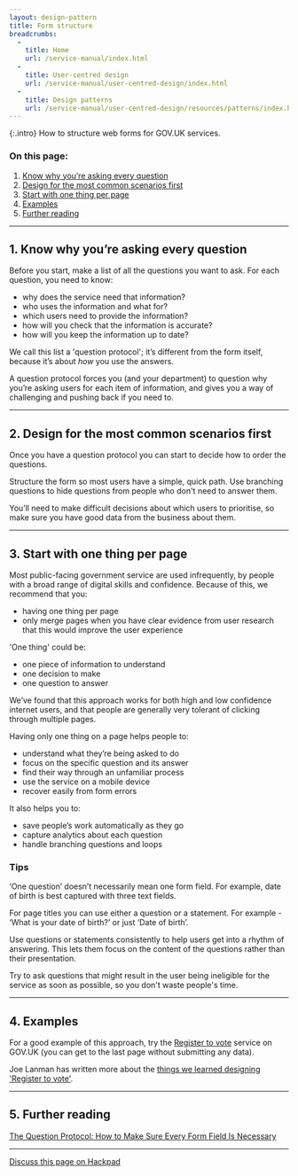 ```yaml
---
layout: design-pattern
title: Form structure
breadcrumbs:
  -
    title: Home
    url: /service-manual/index.html
  -
    title: User-centred design
    url: /service-manual/user-centred-design/index.html
  -
    title: Design patterns
    url: /service-manual/user-centred-design/resources/patterns/index.html
---
```


{:.intro}
How to structure web forms for GOV.UK services.

### On this page:

1. [Know why you’re asking every question](#section-1)
2. [Design for the most common scenarios first](#section-2)
3. [Start with one thing per page](#section-3)
4. [Examples](#section-4)
5. [Further reading](#section-5)

---

<h2 class="heading-36" id="section-1">1. Know why you’re asking every question</h2>

Before you start, make a list of all the questions you want to ask. For each question, you need to know:

* why does the service need that information?
* who uses the information and what for?
* which users need to provide the information?
* how will you check that the information is accurate?
* how will you keep the information up to date?

We call this list a 'question protocol'; it’s different from the form itself, because it’s about *how* you use the answers.

A question protocol forces you (and your department) to question why you’re asking users for each item of information, and gives you a way of challenging and pushing back if you need to.


---


<h2 class="heading-36" id="section-2">2. Design for the most common scenarios first</h2>

Once you have a question protocol you can start to decide how to order the questions.

Structure the form so most users have a simple, quick path. Use branching questions to hide questions from people who don't need to answer them.

You’ll need to make difficult decisions about which users to prioritise, so make sure you have good data from the business about them.


---


<h2 class="heading-36" id="section-3">3. Start with one thing per page</h2>

Most public-facing government service are used infrequently, by people with a broad range of digital skills and confidence. Because of this, we recommend that you:

* having one thing per page
* only merge pages when you have clear evidence from user research that this would improve the user experience

'One thing' could be:

* one piece of information to understand
* one decision to make
* one question to answer

We’ve found that this approach works for both high and low confidence internet users, and that people are generally very tolerant of clicking through multiple pages.

Having only one thing on a page helps people to:

* understand what they’re being asked to do 
* focus on the specific question and its answer
* find their way through an unfamiliar process
* use the service on a mobile device
* recover easily from form errors

It also helps you to:

* save people’s work automatically as they go
* capture analytics about each question
* handle branching questions and loops


### Tips

‘One question’ doesn’t necessarily mean one form field. For example, date of birth is best captured with three text fields.

For page titles you can use either a question or a statement. For example - ‘What is your date of birth?’ or just ‘Date of birth’.

Use questions or statements consistently to help users get into a rhythm of answering. This lets them focus on the content of the questions rather than their presentation.

Try to ask questions that might result in the user being ineligible for the service as soon as possible, so you don't waste people's time.




---


<h2 class="heading-36" id="section-4">4. Examples</h2>


For a good example of this approach, try the [Register to vote](https://www.gov.uk/register-to-vote) service on GOV.UK (you can get to the last page without submitting any data).

Joe Lanman has written more about the [things we learned designing 'Register to vote'](https://designnotes.blog.gov.uk/2014/07/14/things-we-learnt-designing-register-to-vote/).


---


<h2 class="heading-36" id="section-5">5. Further reading</h2>


[The Question Protocol: How to Make Sure Every Form Field Is Necessary](http://www.uxmatters.com/mt/archives/2010/06/the-question-protocol-how-to-make-sure-every-form-field-is-necessary.php)


---

[Discuss this page on Hackpad](https://designpatterns.hackpad.com/Form-structure-XDwY2wv3lCn)
